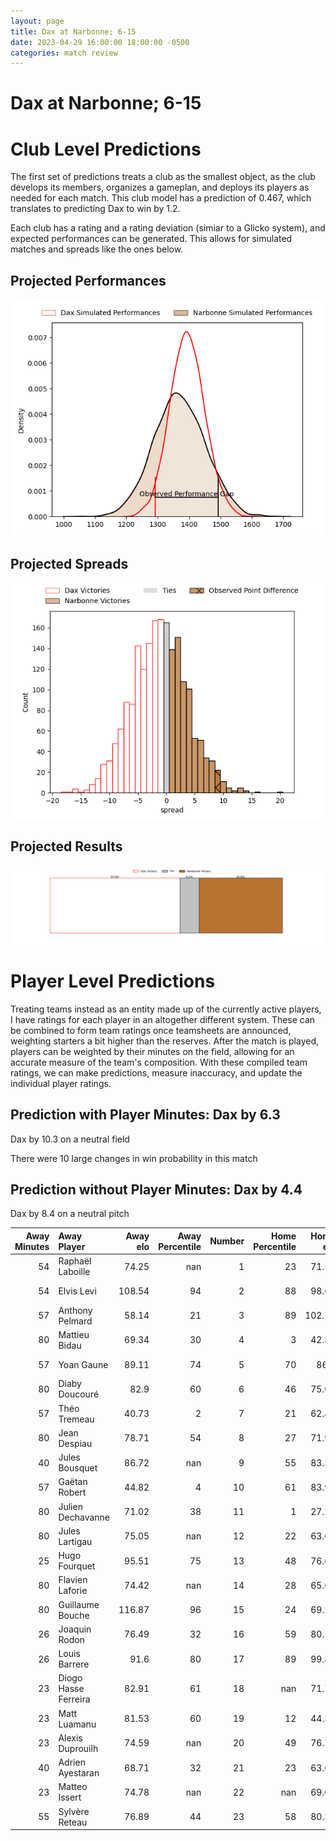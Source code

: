 ```yaml
---  
layout: page  
title: Dax at Narbonne; 6-15  
date: 2023-04-29 16:00:00 18:00:00 -0500  
categories: match review  
---
```

# Dax at Narbonne; 6-15

# Club Level Predictions


The first set of predictions treats a club as the smallest object, as the club develops its members, organizes a gameplan, and deploys its players as needed for each match. This club model has a prediction of 0.467, which translates to predicting Dax to win by 1.2.

Each club has a rating and a rating deviation (simiar to a Glicko system), and expected performances can be generated. This allows for simulated matches and spreads like the ones below.
## Projected Performances


![Projected Performances](plots/performances_2023-04-29-Narbonne-Dax.png)
## Projected Spreads


![Projected Spreads](plots/spreads_2023-04-29-Narbonne-Dax.png)
## Projected Results


![Projected Results](plots/resultbar_2023-04-29-Narbonne-Dax.png)
# Player Level Predictions


Treating teams instead as an entity made up of the currently active players, I have ratings for each player in an altogether different system. These can be combined to form team ratings once teamsheets are announced, weighting starters a bit higher than the reserves. After the match is played, players can be weighted by their minutes on the field, allowing for an accurate measure of the team's composition. With these compiled team ratings, we can make predictions, measure inaccuracy, and update the individual player ratings.
## Prediction with Player Minutes: Dax by 6.3


Dax by 10.3 on a neutral field

There were 10 large changes in win probability in this match
## Prediction without Player Minutes: Dax by 4.4


Dax by 8.4 on a neutral pitch



|   Away Minutes | Away Player          |   Away elo |   Away Percentile |   Number |   Home Percentile |   Home elo | Home Player           |   Home Minutes |
|---------------:|:---------------------|-----------:|------------------:|---------:|------------------:|-----------:|:----------------------|---------------:|
|             54 | Raphaël Laboille     |      74.25 |               nan |        1 |                23 |      71.52 | Geoffrey Moise        |             49 |
|             54 | Elvis Levi           |     108.54 |                94 |        2 |                88 |      98.62 | Jordan Rochier        |             67 |
|             57 | Anthony Pelmard      |      58.14 |                21 |        3 |                89 |     102.75 | Théo Castinel         |             49 |
|             80 | Mattieu Bidau        |      69.34 |                30 |        4 |                 3 |      42.82 | Valentin Sese         |             80 |
|             57 | Yoan Gaune           |      89.11 |                74 |        5 |                70 |      86.8  | Mauro Rebussone       |             49 |
|             80 | Diaby Doucouré       |      82.9  |                60 |        6 |                46 |      75.09 | Arthur Christienne    |             80 |
|             57 | Théo Tremeau         |      40.73 |                 2 |        7 |                21 |      62.42 | Guillem Montagne      |             80 |
|             80 | Jean Despiau         |      78.71 |                54 |        8 |                27 |      71.96 | Flavien Nouhaillaguet |             60 |
|             40 | Jules Bousquet       |      86.72 |               nan |        9 |                55 |      83.35 | Christopher Kaiser    |             52 |
|             57 | Gaëtan Robert        |      44.82 |                 4 |       10 |                61 |      83.95 | Paul Auradou          |             80 |
|             80 | Julien Dechavanne    |      71.02 |                38 |       11 |                 1 |      27.28 | Save Totovosau        |             80 |
|             80 | Jules Lartigau       |      75.05 |               nan |       12 |                22 |      63.66 | Théo Mias             |             54 |
|             25 | Hugo Fourquet        |      95.51 |                75 |       13 |                48 |      76.64 | Pierre Nueno          |             80 |
|             80 | Flavien Laforie      |      74.42 |               nan |       14 |                28 |      65.66 | Étienne Ducom         |             40 |
|             80 | Guillaume Bouche     |     116.87 |                96 |       15 |                24 |      69.28 | James Kane            |             80 |
|             26 | Joaquin Rodon        |      76.49 |                32 |       16 |                59 |      80.14 | Sylvain Abadie        |             31 |
|             26 | Louis Barrere        |      91.6  |                80 |       17 |                89 |      99.84 | Christophe David      |             13 |
|             23 | Diogo Hasse Ferreira |      82.91 |                61 |       18 |               nan |      71.72 | Avto Gogiashvili      |             31 |
|             23 | Matt Luamanu         |      81.53 |                60 |       19 |                12 |      44.39 | Manuel Plaza          |             31 |
|             23 | Alexis Duprouilh     |      74.59 |               nan |       20 |                49 |      76.76 | Paul Belzons          |             20 |
|             40 | Adrien Ayestaran     |      68.71 |                32 |       21 |                23 |      63.65 | Pierrick Nova         |             28 |
|             23 | Matteo Issert        |      74.78 |               nan |       22 |               nan |      69.03 | Lucas Lebraud         |             26 |
|             55 | Sylvère Reteau       |      76.89 |                44 |       23 |                58 |      80.33 | Pierre-Hugo Ducom     |             40 |

